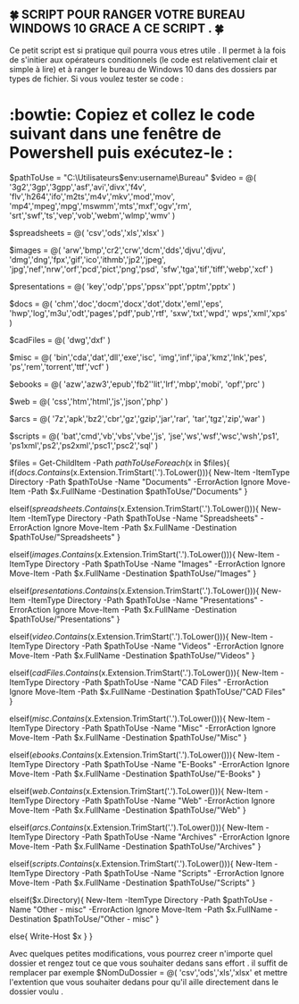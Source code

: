 
## :four_leaf_clover: SCRIPT POUR RANGER VOTRE BUREAU WINDOWS 10 GRACE A CE SCRIPT . :four_leaf_clover:
Ce petit script est si pratique quil pourra vous etres utile . Il permet à la fois de s'initier aux opérateurs conditionnels (le code est relativement clair et simple à lire) et à ranger le bureau de Windows 10 dans des dossiers par types de fichier. Si vous voulez tester se code :
# :bowtie: Copiez et collez le code suivant dans une fenêtre de Powershell puis exécutez-le : 

$pathToUse = "C:\Utilisateurs\$env:username\Bureau"
$video = @(
'3g2','3gp','3gpp','asf','avi','divx','f4v',
'flv','h264','ifo','m2ts','m4v','mkv','mod','mov',
'mp4','mpeg','mpg','mswmm','mts','mxf','ogv','rm',
'srt','swf','ts','vep','vob','webm','wlmp','wmv'
)

$spreadsheets = @(
'csv','ods','xls','xlsx'
)

$images = @(
'arw','bmp','cr2','crw','dcm','dds','djvu','djvu',
'dmg','dng','fpx','gif','ico','ithmb','jp2','jpeg',
'jpg','nef','nrw','orf','pcd','pict','png','psd',
'sfw','tga','tif','tiff','webp','xcf'
)

$presentations = @(
'key','odp','pps','ppsx''ppt','pptm','pptx'
)

$docs = @(
'chm','doc','docm','docx','dot','dotx','eml','eps',
'hwp','log','m3u','odt','pages','pdf','pub','rtf',
'sxw','txt','wpd',' wps','xml','xps'
)

$cadFiles = @(
'dwg','dxf'
)

$misc = @(
'bin','cda','dat','dll','exe','isc',
'img','inf','ipa','kmz','lnk','pes',
'ps','rem','torrent','ttf','vcf'
)

$ebooks = @(
'azw','azw3','epub','fb2''lit','lrf','mbp','mobi',
'opf','prc'
)

$web = @(
'css','htm','html','js','json','php'
)

$arcs = @(
'7z','apk','bz2','cbr','gz','gzip','jar','rar',
'tar','tgz','zip','war'
)

$scripts = @(
'bat','cmd','vb','vbs','vbe','js',
'jse','ws','wsf','wsc','wsh','ps1',
'ps1xml','ps2','ps2xml','psc1','psc2','sql'
)

$files = Get-ChildItem -Path $pathToUse
Foreach ($x in $files){
if($docs.Contains($x.Extension.TrimStart('.').ToLower())){
New-Item -ItemType Directory -Path $pathToUse -Name "Documents" -ErrorAction Ignore
Move-Item -Path $x.FullName -Destination $pathToUse/"Documents"
}

elseif($spreadsheets.Contains($x.Extension.TrimStart('.').ToLower())){
New-Item -ItemType Directory -Path $pathToUse -Name "Spreadsheets" -ErrorAction Ignore
Move-Item -Path $x.FullName -Destination $pathToUse/"Spreadsheets"
}

elseif($images.Contains($x.Extension.TrimStart('.').ToLower())){
New-Item -ItemType Directory -Path $pathToUse -Name "Images" -ErrorAction Ignore
Move-Item -Path $x.FullName -Destination $pathToUse/"Images"
}

elseif($presentations.Contains($x.Extension.TrimStart('.').ToLower())){
New-Item -ItemType Directory -Path $pathToUse -Name "Presentations" -ErrorAction Ignore
Move-Item -Path $x.FullName -Destination $pathToUse/"Presentations"
}

elseif($video.Contains($x.Extension.TrimStart('.').ToLower())){
New-Item -ItemType Directory -Path $pathToUse -Name "Videos" -ErrorAction Ignore
Move-Item -Path $x.FullName -Destination $pathToUse/"Videos"
}

elseif($cadFiles.Contains($x.Extension.TrimStart('.').ToLower())){
New-Item -ItemType Directory -Path $pathToUse -Name "CAD Files" -ErrorAction Ignore
Move-Item -Path $x.FullName -Destination $pathToUse/"CAD Files"
}

elseif($misc.Contains($x.Extension.TrimStart('.').ToLower())){
New-Item -ItemType Directory -Path $pathToUse -Name "Misc" -ErrorAction Ignore
Move-Item -Path $x.FullName -Destination $pathToUse/"Misc"
}

elseif($ebooks.Contains($x.Extension.TrimStart('.').ToLower())){
New-Item -ItemType Directory -Path $pathToUse -Name "E-Books" -ErrorAction Ignore
Move-Item -Path $x.FullName -Destination $pathToUse/"E-Books"
}

elseif($web.Contains($x.Extension.TrimStart('.').ToLower())){
New-Item -ItemType Directory -Path $pathToUse -Name "Web" -ErrorAction Ignore
Move-Item -Path $x.FullName -Destination $pathToUse/"Web"
}

elseif($arcs.Contains($x.Extension.TrimStart('.').ToLower())){
New-Item -ItemType Directory -Path $pathToUse -Name "Archives" -ErrorAction Ignore
Move-Item -Path $x.FullName -Destination $pathToUse/"Archives"
}

elseif($scripts.Contains($x.Extension.TrimStart('.').ToLower())){
New-Item -ItemType Directory -Path $pathToUse -Name "Scripts" -ErrorAction Ignore
Move-Item -Path $x.FullName -Destination $pathToUse/"Scripts"
}

elseif($x.Directory){
New-Item -ItemType Directory -Path $pathToUse -Name "Other - misc" -ErrorAction Ignore
Move-Item -Path $x.FullName -Destination $pathToUse/"Other - misc"
}

else{
Write-Host $x
}
}

Avec quelques petites modifications, vous pourrez creer n'importe quel dossier et rengez tout ce que vous souhaiter dedans sans effort . il suffit de remplacer par exemple 
$NomDuDossier = @(
'csv','ods','xls','xlsx' et mettre l'extention que vous souhaiter dedans pour qu'il aille directement dans le dossier voulu .  
